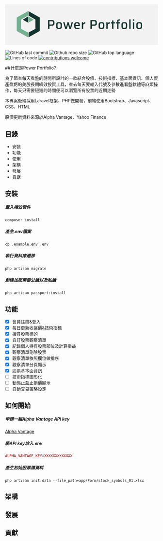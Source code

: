 ![image](storage/images/project_logo.png)

![GitHub last commit](https://img.shields.io/github/last-commit/ZihChen/PowerPortfolio)
![Github repo size](https://img.shields.io/github/repo-size/ZihChen/PowerPortfolio)
![GitHub top language](https://img.shields.io/github/languages/top/ZihChen/PowerPortfolio)
![Lines of code](https://img.shields.io/tokei/lines/github/ZihChen/PowerPortfolio)
[![contributions welcome](https://img.shields.io/badge/contributions-welcome-brightgreen.svg?style=flat)](https://github.com/navendu-pottekkat/virtual-drums/issues)

##什麼是Power Portfolio?

為了節省每天看盤的時間所設計的一款結合股價、技術指標、基本面資訊、個人資產盈虧的美股長期績效投資工具，省去每天要輸入代號及參數進看盤軟體等麻煩操作，每天只需要短短的時間便可以瀏覽所有股票的近期走勢

本專案後端採用Laravel框架、PHP做開發，前端使用Bootstrap、Javascript、CSS、HTML

股價更新資料來源於Alpha Vantage、Yahoo Finance

## 目錄
- 安裝
- 功能
- 使用
- 架構
- 發展
- 貢獻

## 安裝
##### 載入相依套件
`composer install`
##### 產生.env檔案
`cp .example.env .env`
##### 執行資料庫遷移
`php artisan migrate`
##### 創建加密需要公鑰以及私鑰
`php artisan passport:install`

## 功能
- [x] 會員註冊&登入
- [x] 每日更新收盤價&技術指標
- [x] 搜尋股票標的
- [x] 自訂股票觀察清單
- [x] 紀錄個人持有股票部位及計算損益
- [x] 觀察清單刪除股票
- [x] 觀察清單依照欄位做排序
- [x] 觀察清單分頁顯示
- [x] 股票基本面資訊
- [ ] 技術指標圖形化
- [ ] 動態止盈止損價顯示
- [ ] 自動交易策略設定

## 如何開始

##### 申請一組Alpha Vantage API key 
[Alpha Vantage](https://www.alphavantage.co/support/#api-key)

##### 將API key放入.env
```php
ALPHA_VANTAGE_KEY=XXXXXXXXXXXXX
```
##### 產生初始股票標資料
`php artisan init:data --file_path=app/Form/stock_symbols_01.xlsx`

## 架構

## 發展

## 貢獻




